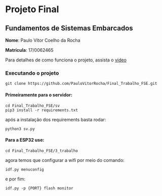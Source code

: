 # Projeto Final
## Fundamentos de Sistemas Embarcados

**Nome**: Paulo Vítor Coelho da Rocha

**Matrícula**: 17/0062465

Para detalhes de como funciona o projeto, assista o [video](https://youtu.be/c-ymt3ST6hE)

### Executando o projeto
```
git clone https://github.com/PauloVitorRocha/Final_Trabalho_FSE.git
```

#### Primeiramente para o servidor:
```
cd Final_Trabalho_FSE/sv
pip3 install -r requirements.txt
```
após a instalação dos requirements basta rodar:
```
python3 sv.py
```


#### Para a ESP32 use:
```
cd Final_Trabalho_FSE/3_trabalho
```
agora temos que configurar a wifi por meio do comando:
```
idf.py menuconfig
```
e por fim:
```
idf.py -p {PORT} flash monitor
```

